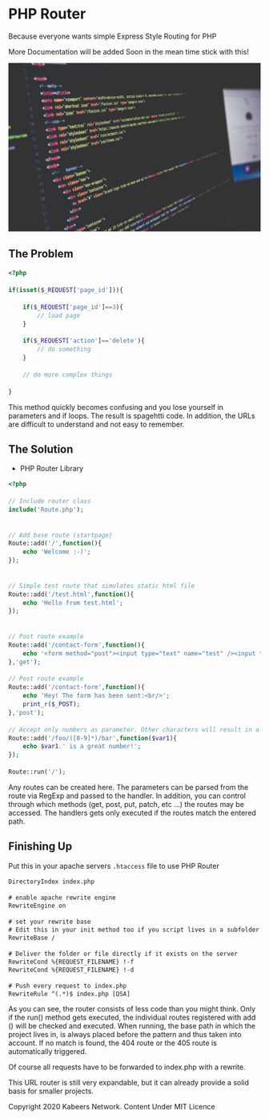 # PHP Router
Because everyone wants simple Express Style Routing for PHP

More Documentation will be added Soon in the mean time stick with this!

![Header Image](HeaderImage.jpg)

## The Problem
```php
<?php

if(isset($_REQUEST['page_id'])){
	
    if($_REQUEST['page_id']==3){
		// load page
	}
 
	if($_REQUEST['action']=='delete'){
		// do something
	}
 
	// do more complex things
	
}

```
This method quickly becomes confusing and you lose yourself in parameters and if loops. The result is spagehtti code. In addition, the URLs are difficult to understand and not easy to remember.


## The Solution
- PHP Router Library

```php
<?php

// Include router class
include('Route.php');


// Add base route (startpage)
Route::add('/',function(){
    echo 'Welcome :-)';
});


// Simple test route that simulates static html file
Route::add('/test.html',function(){
    echo 'Hello from test.html';
});


// Post route example
Route::add('/contact-form',function(){
    echo '<form method="post"><input type="text" name="test" /><input type="submit" value="send" /></form>';
},'get');

// Post route example
Route::add('/contact-form',function(){
    echo 'Hey! The form has been sent:<br/>';
    print_r($_POST);
},'post');

// Accept only numbers as parameter. Other characters will result in a 404 error
Route::add('/foo/([0-9]*)/bar',function($var1){
    echo $var1.' is a great number!';
});

Route::run('/');

```
Any routes can be created here. The parameters can be parsed from the route via RegExp and passed to the handler. In addition, you can control through which methods (get, post, put, patch, etc ...) the routes may be accessed. The handlers gets only executed if the routes match the entered path.


## Finishing Up 
Put this in your apache servers ```.htaccess``` file to use PHP Router

```htaccess
DirectoryIndex index.php

# enable apache rewrite engine
RewriteEngine on

# set your rewrite base
# Edit this in your init method too if you script lives in a subfolder
RewriteBase /

# Deliver the folder or file directly if it exists on the server
RewriteCond %{REQUEST_FILENAME} !-f
RewriteCond %{REQUEST_FILENAME} !-d
 
# Push every request to index.php
RewriteRule ^(.*)$ index.php [QSA]
```
As you can see, the router consists of less code than you might think. Only if the run() method gets executed, the individual routes registered with add () will be checked and executed. When running, the base path in which the project lives in, is always placed before the pattern and thus taken into account. If no match is found, the 404 route or the 405 route is automatically triggered.

Of course all requests have to be forwarded to index.php with a rewrite.

This URL router is still very expandable, but it can already provide a solid basis for smaller projects.

Copyright 2020 Kabeers Network. Content Under MIT Licence
